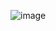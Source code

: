 
![image](https://github.com/Shununit6/GroupProjectSpotify/assets/116513656/ae95b471-45e9-4af4-8c10-d8d7c5c2d383)
